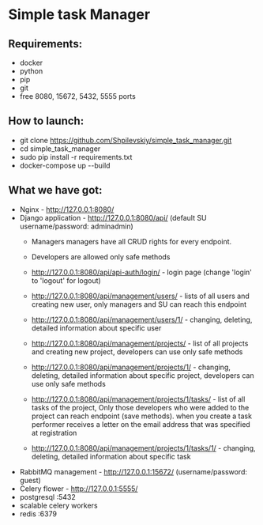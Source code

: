 # Simple task Manager

## Requirements:
 - docker
 - python
 - pip
 - git
 - free 8080, 15672, 5432, 5555 ports
 
## How to launch:
 - git clone https://github.com/Shpilevskiy/simple_task_manager.git
 - cd simple_task_manager
 - sudo pip install -r requirements.txt
 - docker-compose up --build

## What we have got:
 - Nginx - http://127.0.0.1:8080/
 - Django application - http://127.0.0.1:8080/api/ (default SU username/password: adminadmin)
    - Managers managers have all CRUD rights for every endpoint.
    - Developers are allowed only safe methods
    - http://127.0.0.1:8080/api/api-auth/login/ - login page (change 'login' to 'logout' for logout)
    
    - http://127.0.0.1:8080/api/management/users/ - lists of all users and creating new user, only managers and SU can reach this endpoint
    - http://127.0.0.1:8080/api/management/users/1/ - changing, deleting, detailed information about specific user
    - http://127.0.0.1:8080/api/management/projects/ - list of all projects and creating new project, developers can use only safe methods
    - http://127.0.0.1:8080/api/management/projects/1/ - changing, deleting, detailed information about specific project, developers can use only safe methods
    - http://127.0.0.1:8080/api/management/projects/1/tasks/ - list of all tasks of the project, Only those developers who were added to the project can reach endpoint (save methods). when you create a task performer receives a letter on the email address that was specified at registration
    - http://127.0.0.1:8080/api/management/projects/1/tasks/1/ - changing, deleting, detailed information about specific task
 - RabbitMQ management - http://127.0.0.1:15672/ (username/password: guest)
 - Celery flower - http://127.0.0.1:5555/
 - postgresql :5432
 - scalable celery workers
 - redis :6379
